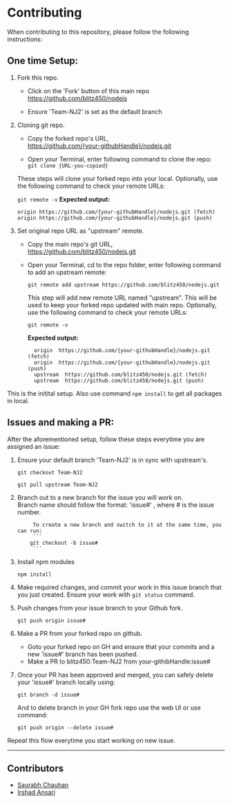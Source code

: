 # Contributing

When contributing to this repository, please follow the following instructions:

## One time Setup:

1. Fork this repo.

   - Click on the 'Fork' button of this main repo https://github.com/blitz450/nodejs

   - Ensure 'Team-NJ2' is set as the default branch

2. Cloning git repo.

   - Copy the forked repo's URL,  
     https://github.com/{your-githubHandle}/nodejs.git

   - Open your Terminal, enter following command to clone the repo:  
      `git clone {URL-you-copied}`

   These steps will clone your forked repo into your local. Optionally, use the following command to check your remote URLs:

   `git remote -v`
   **Expected output:**

   ```
   origin https://github.com/{your-githubHandle}/nodejs.git (fetch)
   origin https://github.com/{your-githubHandle}/nodejs.git (push)
   ```

3)  Set original repo URL as "upstream" remote.

    - Copy the main repo's git URL,  
      https://github.com/blitz450/nodejs.git
    - Open your Terminal, cd to the repo folder, enter following command to add an upstream remote:

      ```
      git remote add upstream https://github.com/blitz450/nodejs.git
      ```

      This step will add new remote URL named "upstream". This will be used to keep your forked repo updated with main repo. Optionally, use the following command to check your remote URLs:

    	`git remote -v`

    	**Expected output:**
      ```
    	origin  https://github.com/{your-githubHandle}/nodejs.git (fetch)
    	origin  https://github.com/{your-githubHandle}/nodejs.git (push)
    	upstream  https://github.com/blitz450/nodejs.git (fetch)
    	upstream  https://github.com/blitz450/nodejs.git (push)
      ```

This is the initital setup. Also use command `npm install` to get all packages in local.

## Issues and making a PR:

After the aforementioned setup, follow these steps everytime you are assigned an issue:

1.  Ensure your default branch 'Team-NJ2' is in sync with upstream's.

    ```
    git checkout Team-NJ2
    ```

    ```
    git pull upstream Team-NJ2
    ```

2.  Branch out to a new branch for the issue you will work on.  
    Branch name should follow the format: 'issue#' , where # is the issue number.

        	 To create a new branch and switch to it at the same time, you can run:
        	 ```
        	git checkout -b issue#
        	 ```

3.  Install npm modules

    ```
    npm install
    ```

4.  Make required changes, and commit your work in this issue branch that you just created. Ensure your work with `git status` command.

5.  Push changes from your issue branch to your Github fork.

    ```
    git push origin issue#
    ```

6.  Make a PR from your forked repo on github.

    - Goto your forked repo on GH and ensure that your commits and a new 'issue#' branch has been pushed.
    - Make a PR to blitz450:Team-NJ2 from your-githibHandle:issue#

7.  Once your PR has been approved and merged, you can safely delete your 'issue#' branch locally using:
    ```
    git branch -d issue#
    ```
    And to delete branch in your GH fork repo use the web UI or use command:
    ```
    git push origin --delete issue#
    ```

Repeat this flow everytime you start working on new issue.

---

## Contributors

- [Saurabh Chauhan](https://github.com/blitz450)
- [Irshad Ansari](https://github.com/irshadjsr21)
